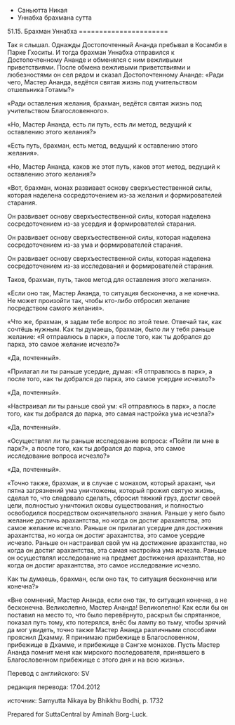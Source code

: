 









* Саньютта Никая
* Уннабха брахмана сутта


51\.15\. Брахман Уннабха
\=\=\=\=\=\=\=\=\=\=\=\=\=\=\=\=\=\=\=\=\=\=



Так я слышал\. Однажды Достопочтенный Ананда пребывал в Косамби в Парке Гхоситы\. И тогда брахман Уннабха отправился к Достопочтенному Ананде и обменялся с ним вежливыми приветствиями\. После обмена вежливыми приветствиями и любезностями он сел рядом и сказал Достопочтенному Ананде: «Ради чего, Мастер Ананда, ведётся святая жизнь под учительством отшельника Готамы?»


«Ради оставления желания, брахман, ведётся святая жизнь под учительством Благословенного»\.


«Но, Мастер Ананда, есть ли путь, есть ли метод, ведущий к оставлению этого желания?»


«Есть путь, брахман, есть метод, ведущий к оставлению этого желания»\.


«Но, Мастер Ананда, каков же этот путь, каков этот метод, ведущий к оставлению этого желания?»


«Вот, брахман, монах развивает основу сверхъестественной силы, которая наделена сосредоточением из\-за желания и формирователей старания\.


Он развивает основу сверхъестественной силы, которая наделена сосредоточением из\-за усердия и формирователей старания\.


Он развивает основу сверхъестественной силы, которая наделена сосредоточением из\-за ума и формирователей старания\.


Он развивает основу сверхъестественной силы, которая наделена сосредоточением из\-за исследования и формирователей старания\.


Таков, брахман, путь, таков метод для оставления этого желания»\.


«Если оно так, Мастер Ананда, то ситуация бесконечна, а не конечна\. Не может произойти так, чтобы кто\-либо отбросил желание посредством самого желания»\.


«Что же, брахман, я задам тебе вопрос по этой теме\. Отвечай так, как сочтёшь нужным\. Как ты думаешь, брахман, было ли у тебя раньше желание: «Я отправлюсь в парк», а после того, как ты добрался до парка, это самое желание исчезло?»


«Да, почтенный»\.


«Прилагал ли ты раньше усердие, думая: «Я отправлюсь в парк», а после того, как ты добрался до парка, это самое усердие исчезло?»


«Да, почтенный»\.


«Настраивал ли ты раньше свой ум: «Я отправлюсь в парк», а после того, как ты добрался до парка, это самая настройка ума исчезла?»


«Да, почтенный»\.


«Осуществлял ли ты раньше исследование вопроса: «Пойти ли мне в парк?», а после того, как ты добрался до парка, это самое исследование вопроса исчезло?»


«Да, почтенный»\.


«Точно также, брахман, и в случае с монахом, который арахант, чьи пятна загрязнений ума уничтожены, который прожил святую жизнь, сделал то, что следовало сделать, сбросил тяжкий груз, достиг своей цели, полностью уничтожил оковы существования, и полностью освободился посредством окончательного знания\. Раньше у него было желание достичь арахантства, но когда он достиг арахантства, это самое желание исчезло\. Раньше он прилагал усердие для достижения арахантства, но когда он достиг арахантства, это самое усердие исчезло\. Раньше он настраивал свой ум на достижение арахантства, но когда он достиг арахантства, эта самая настройка ума исчезла\. Раньше он осуществлял исследование на предмет достижения арахантства, но когда он достиг арахантства, это самое исследование исчезло\.


Как ты думаешь, брахман, если оно так, то ситуация бесконечна или конечна?»


«Вне сомнений, Мастер Ананда, если оно так, то ситуация конечна, а не бесконечна\. Великолепно, Мастер Ананда\! Великолепно\! Как если бы он поставил на место то, что было перевёрнуто, раскрыл бы спрятанное, показал путь тому, кто потерялся, внёс бы лампу во тьму, чтобы зрячий да мог увидеть, точно также Мастер Ананда различными способами прояснил Дхамму\. Я принимаю прибежище в Благословенном, прибежище в Дхамме, и прибежище в Сангхе монахов\. Пусть Мастер Ананда помнит меня как мирского последователя, принявшего в Благословенном прибежище с этого дня и на всю жизнь»\.



Перевод с английского: SV


редакция перевода: 17\.04\.2012


источник: Samyutta Nikaya by Bhikkhu Bodhi, p\. 1732


Prepared for SuttaCentral by Aminah Borg\-Luck\.






